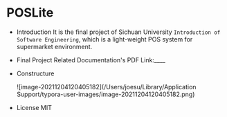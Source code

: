 # POSLite
  * Introduction
    It is the final project of Sichuan University `Introduction of Software Engineering`, which is a light-weight POS system for supermarket environment.
    
  * Final Project Related Documentation's PDF Link:____

  * Constructure

    ![image-20211204120405182](/Users/joesu/Library/Application Support/typora-user-images/image-20211204120405182.png)

  * License
    MIT
